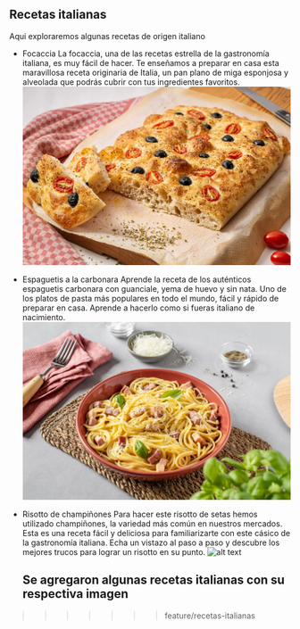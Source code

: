 ## Recetas italianas
Aqui exploraremos algunas recetas de origen italiano

* Focaccia
  La focaccia, una de las recetas estrella de la gastronomía italiana, es muy fácil de hacer. Te enseñamos a preparar en casa esta maravillosa receta originaria de Italia, un pan plano de miga esponjosa y alveolada que podrás cubrir con tus ingredientes favoritos.
  ![alt text](Focaccia.png)

* Espaguetis a la carbonara
  Aprende la receta de los auténticos espaguetis carbonara con guanciale, yema de huevo y sin nata. Uno de los platos de pasta más populares en todo el mundo, fácil y rápido de preparar en casa. Aprende a hacerlo como si fueras italiano de nacimiento.
  ![alt text](Espaguetis_carbonara.png)

* Risotto de champiñones
  Para hacer este risotto de setas hemos utilizado champiñones, la variedad más común en nuestros mercados. Esta es una receta fácil y deliciosa para familiarizarte con este cásico de la gastronomía italiana. Echa un vistazo al paso a paso y descubre los mejores trucos para lograr un risotto en su punto.
  ![alt text](Risotto_champiñones.png)

  ## Se agregaron algunas recetas italianas con su respectiva imagen
>>>>>>> feature/recetas-italianas
